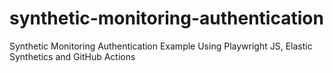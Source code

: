 # synthetic-monitoring-authentication
Synthetic Monitoring Authentication Example Using Playwright JS, Elastic Synthetics and GitHub Actions
